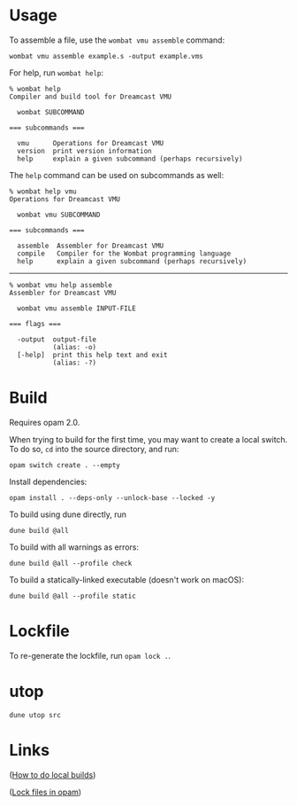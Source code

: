 
Usage
=====

To assemble a file, use the `wombat vmu assemble` command:

    wombat vmu assemble example.s -output example.vms

For help, run `wombat help`:

    % wombat help
    Compiler and build tool for Dreamcast VMU
    
      wombat SUBCOMMAND
    
    === subcommands ===
    
      vmu      Operations for Dreamcast VMU
      version  print version information
      help     explain a given subcommand (perhaps recursively)

The `help` command can be used on subcommands as well:

    % wombat help vmu
    Operations for Dreamcast VMU
    
      wombat vmu SUBCOMMAND
    
    === subcommands ===
    
      assemble  Assembler for Dreamcast VMU
      compile   Compiler for the Wombat programming language
      help      explain a given subcommand (perhaps recursively)

---

    % wombat vmu help assemble
    Assembler for Dreamcast VMU
    
      wombat vmu assemble INPUT-FILE
    
    === flags ===
    
      -output  output-file
               (alias: -o)
      [-help]  print this help text and exit
               (alias: -?)

Build
=====

Requires opam 2.0.

When trying to build for the first time, you may want to create a
local switch. To do so, `cd` into the source directory, and run:

    opam switch create . --empty

Install dependencies:

    opam install . --deps-only --unlock-base --locked -y

To build using dune directly, run

    dune build @all

To build with all warnings as errors:

    dune build @all --profile check

To build a statically-linked executable (doesn't work on macOS):
    
    dune build @all --profile static

Lockfile
========

To re-generate the lockfile, run `opam lock .`.

utop
====

    dune utop src

Links
=====

([How to do local builds](https://opam.ocaml.org/blog/opam-install-dir/))

([Lock files in opam](https://opam.ocaml.org/blog/opam-20-tips/))
